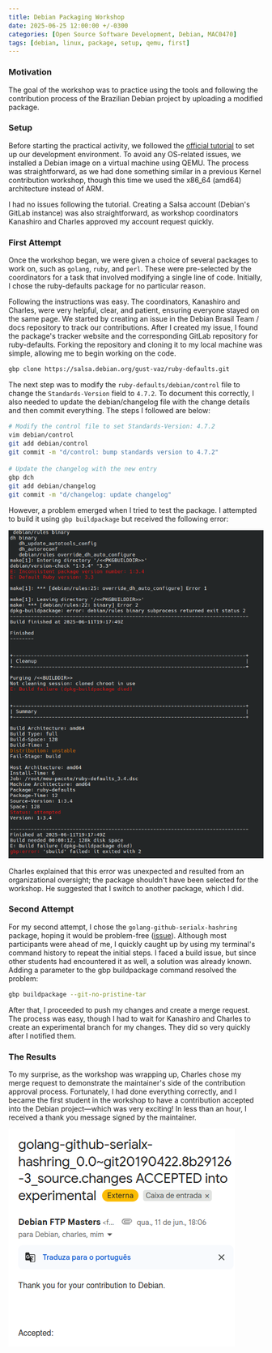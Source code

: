 ```yaml
---
title: Debian Packaging Workshop
date: 2025-06-25 12:00:00 +/-0300
categories: [Open Source Software Development, Debian, MAC0470]
tags: [debian, linux, package, setup, qemu, first]
---
```


### Motivation

The goal of the workshop was to practice using the tools and following the contribution process of the Brazilian Debian project by uploading a modified package.

### Setup

Before starting the practical activity, we followed the [official tutorial](https://debianbrasil.org.br/pt-br/empacotamento/configurando-seu-ambiente) to set up our development environment. To avoid any OS-related issues, we installed a Debian image on a virtual machine using QEMU. The process was straightforward, as we had done something similar in a previous Kernel contribution workshop, though this time we used the x86_64 (amd64) architecture instead of ARM.

I had no issues following the tutorial. Creating a Salsa account (Debian's GitLab instance) was also straightforward, as workshop coordinators Kanashiro and Charles approved my account request quickly.

### First Attempt

Once the workshop began, we were given a choice of several packages to work on, such as `golang`, `ruby`, and `perl`. These were pre-selected by the coordinators for a task that involved modifying a single line of code. Initially, I chose the ruby-defaults package for no particular reason.

Following the instructions was easy. The coordinators, Kanashiro and Charles, were very helpful, clear, and patient, ensuring everyone stayed on the same page. We started by creating an issue in the Debian Brasil Team / docs repository to track our contributions. After I created my issue, I found the package's tracker website and the corresponding GitLab repository for ruby-defaults. Forking the repository and cloning it to my local machine was simple, allowing me to begin working on the code.

```bash
gbp clone https://salsa.debian.org/gust-vaz/ruby-defaults.git
```

The next step was to modify the `ruby-defaults/debian/control` file to change the `Standards-Version` field to `4.7.2`. To document this correctly, I also needed to update the debian/changelog file with the change details and then commit everything. The steps I followed are below:

```bash
# Modify the control file to set Standards-Version: 4.7.2
vim debian/control
git add debian/control
git commit -m "d/control: bump standards version to 4.7.2"

# Update the changelog with the new entry
gbp dch
git add debian/changelog
git commit -m "d/changelog: update changelog"
```
However, a problem emerged when I tried to test the package. I attempted to build it using `gbp buildpackage` but received the following error:

![](../assets/img/ruby-problem.png)

Charles explained that this error was unexpected and resulted from an organizational oversight; the package shouldn't have been selected for the workshop. He suggested that I switch to another package, which I did.

### Second Attempt

For my second attempt, I chose the `golang-github-serialx-hashring` package, hoping it would be problem-free ([issue](https://salsa.debian.org/debian-brasil-team/docs/-/issues/517)). Although most participants were ahead of me, I quickly caught up by using my terminal's command history to repeat the initial steps. I faced a build issue, but since other students had encountered it as well, a solution was already known. Adding a parameter to the gbp buildpackage command resolved the problem:


```bash
gbp buildpackage --git-no-pristine-tar
```

After that, I proceeded to push my changes and create a merge request. The process was easy, though I had to wait for Kanashiro and Charles to create an experimental branch for my changes. They did so very quickly after I notified them.

### The Results

To my surprise, as the workshop was wrapping up, Charles chose my merge request to demonstrate the maintainer's side of the contribution approval process. Fortunately, I had done everything correctly, and I became the first student in the workshop to have a contribution accepted into the Debian project—which was very exciting! In less than an hour, I received a thank you message signed by the maintainer.

![](../assets/img/thanks-debian.png)
